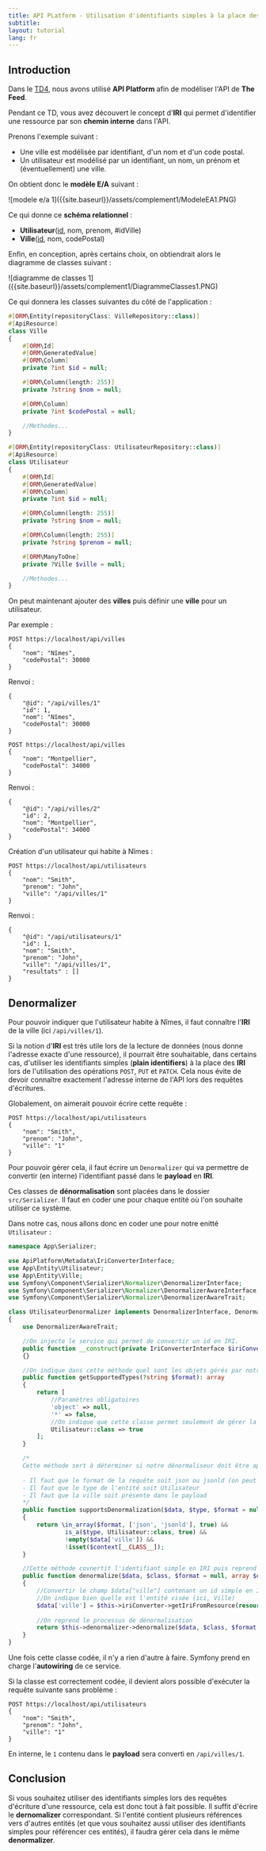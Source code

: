 ```yaml
---
title: API PLatform - Utilisation d'identifiants simples à la place des IRIs
subtitle:
layout: tutorial
lang: fr
---
```


## Introduction

Dans le [TD4]({{site.baseurl}}/tutorials/tutorial4), nous avons utilisé **API Platform** afin de modéliser l'API de **The Feed**.

Pendant ce TD, vous avez découvert le concept d'**IRI** qui permet d'identifier une ressource par son **chemin interne** dans l'API.

Prenons l'exemple suivant :

* Une ville est modélisée par identifiant, d'un nom et d'un code postal.
* Un utilisateur est modélisé par un identifiant, un nom, un prénom et (éventuellement) une ville.

On obtient donc le **modèle E/A** suivant :

<div>
 ![modele e/a 1]({{site.baseurl}}/assets/complement1/ModeleEA1.PNG)
</div>

Ce qui donne ce **schéma relationnel** :

* **Utilisateur**(<u>id</u>, nom, prenom, #idVille)
* **Ville**(<u>id</u>, nom, codePostal)

Enfin, en conception, après certains choix, on obtiendrait alors le diagramme de classes suivant :

<div>
 ![diagramme de classes 1]({{site.baseurl}}/assets/complement1/DiagrammeClasses1.PNG)
</div>

Ce qui donnera les classes suivantes du côté de l'application :

```php
#[ORM\Entity(repositoryClass: VilleRepository::class)]
#[ApiResource]
class Ville
{
    #[ORM\Id]
    #[ORM\GeneratedValue]
    #[ORM\Column]
    private ?int $id = null;

    #[ORM\Column(length: 255)]
    private ?string $nom = null;

    #[ORM\Column]
    private ?int $codePostal = null;

    //Methodes...
}

#[ORM\Entity(repositoryClass: UtilisateurRepository::class)]
#[ApiResource]
class Utilisateur
{
    #[ORM\Id]
    #[ORM\GeneratedValue]
    #[ORM\Column]
    private ?int $id = null;

    #[ORM\Column(length: 255)]
    private ?string $nom = null;

    #[ORM\Column(length: 255)]
    private ?string $prenom = null;

    #[ORM\ManyToOne]
    private ?Ville $ville = null;

    //Methodes...
}
```

On peut maintenant ajouter des **villes** puis définir une **ville** pour un utilisateur.

Par exemple :

```
POST https://localhost/api/villes
{
    "nom": "Nîmes",
    "codePostal": 30000
}
```

Renvoi :
```
{
    "@id": "/api/villes/1"
    "id": 1,
    "nom": "Nîmes",
    "codePostal": 30000
}
```

```
POST https://localhost/api/villes
{
    "nom": "Montpellier",
    "codePostal": 34000
}
```

Renvoi :
```
{
    "@id": "/api/villes/2"
    "id": 2,
    "nom": "Montpellier",
    "codePostal": 34000
}
```

Création d'un utilisateur qui habite à Nîmes :
```
POST https://localhost/api/utilisateurs
{
    "nom": "Smith",
    "prenom": "John",
    "ville": "/api/villes/1"
}
```

Renvoi :
```
{
    "@id": "/api/utilisateurs/1"
    "id": 1,
    "nom": "Smith",
    "prenom": "John",
    "ville": "/api/villes/1",
    "resultats" : []
}
```

## Denormalizer

Pour pouvoir indiquer que l'utilisateur habite à Nîmes, il faut connaître l'**IRI** de la ville (ici `/api/villes/1`).

Si la notion d'**IRI** est très utile lors de la lecture de données (nous donne l'adresse exacte d'une ressource), il pourrait être souhaitable, dans certains cas, d'utiliser les identifiants simples (**plain identifiers**) à la place des **IRI** lors de l'utilisation des opérations `POST`, `PUT` et `PATCH`. Cela nous évite de devoir connaître exactement l'adresse interne de l'API lors des requêtes d'écritures.

Globalement, on aimerait pouvoir écrire cette requête :

```
POST https://localhost/api/utilisateurs
{
    "nom": "Smith",
    "prenom": "John",
    "ville": "1"
}
```

Pour pouvoir gérer cela, il faut écrire un `Denormalizer` qui va permettre de convertir (en interne) l'identifiant passé dans le **payload** en **IRI**.

Ces classes de **dénormalisation** sont placées dans le dossier `src/Serializer`. Il faut en coder une pour chaque entité où l'on souhaite utiliser ce système.

Dans notre cas, nous allons donc en coder une pour notre enitté `Utilisateur` :

```php
namespace App\Serializer;

use ApiPlatform\Metadata\IriConverterInterface;
use App\Entity\Utilisateur;
use App\Entity\Ville;
use Symfony\Component\Serializer\Normalizer\DenormalizerInterface;
use Symfony\Component\Serializer\Normalizer\DenormalizerAwareInterface;
use Symfony\Component\Serializer\Normalizer\DenormalizerAwareTrait;

class UtilisateurDenormalizer implements DenormalizerInterface, DenormalizerAwareInterface
{
    use DenormalizerAwareTrait;

    //On injecte le service qui permet de convertir un id en IRI.
    public function __construct(private IriConverterInterface $iriConverter)
    {}

    //On indique dans cette méthode quel sont les objets gérés par notre denormalizer
    public function getSupportedTypes(?string $format): array
    {
        return [
            //Paramètres obligatoires
            'object' => null,
            '*' => false,
            //On indique que cette classe permet seulement de gérer la dénormalisation d'un utilisateur
            Utilisateur::class => true
        ];
    }

    /* 
    Cette méthode sert à déterminer si notre dénormaliseur doit être appliqué ou non :
    
    - Il faut que le format de la requête soit json ou jsonld (on peut éventuellement ne pas préciser cette condition)
    - Il faut que le type de l'entité soit Utilisateur
    - Il faut que la ville soit présente dans le payload
    */
    public function supportsDenormalization($data, $type, $format = null, array $context = []): bool
    {
        return \in_array($format, ['json', 'jsonld'], true) && 
                is_a($type, Utilisateur::class, true) && 
                !empty($data['ville']) && 
                !isset($context[__CLASS__]);
    }

    //Cette méthode covnertit l'identifiant simple en IRI puis reprend le processus normal de dénormalisation
    public function denormalize($data, $class, $format = null, array $context = [])
    {
        //Convertir le champ $data["ville"] contenant un id simple en IRI
        //On indique bien quelle est l'entité visée (ici, Ville)
        $data['ville'] = $this->iriConverter->getIriFromResource(resource: Ville::class, context: ['uri_variables' => ['id' => $data['ville']]]);
        
        //On reprend le processus de dénormalisation
        return $this->denormalizer->denormalize($data, $class, $format, $context + [__CLASS__ => true]);
    }
}
```

Une fois cette classe codée, il n'y a rien d'autre à faire. Symfony prend en charge l'**autowiring** de ce service.

Si la classe est correctement codée, il devient alors possible d'exécuter la requête suivante sans problème :

```
POST https://localhost/api/utilisateurs
{
    "nom": "Smith",
    "prenom": "John",
    "ville": "1"
}
```

En interne, le `1` contenu dans le **payload** sera converti en `/api/villes/1`.

## Conclusion

Si vous souhaitez utiliser des identifiants simples lors des requêtes d'écriture d'une ressource, cela est donc tout à fait possible. Il suffit d'écrire le **dernomalizer** correspondant. Si l'entité contient plusieurs références vers d'autres entités (et que vous souhaitez aussi utiliser des identifiants simples pour référencer ces entités), il faudra gérer cela dans le même **denormalizer**.